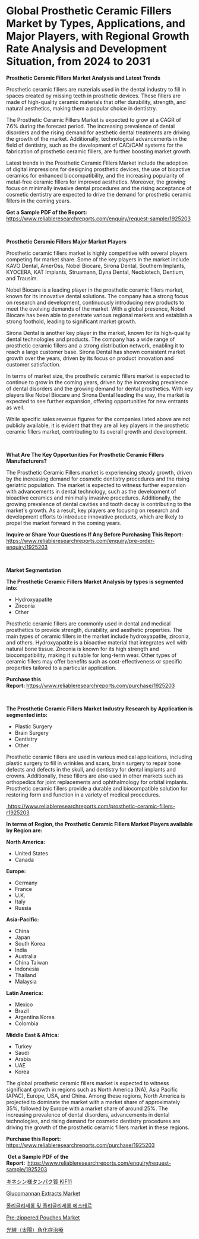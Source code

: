<p><h1>Global Prosthetic Ceramic Fillers Market by Types, Applications, and Major Players, with Regional Growth Rate Analysis and Development Situation, from 2024 to 2031</h1></p><p><strong>Prosthetic Ceramic Fillers Market Analysis and Latest Trends</strong></p>
<p><p>Prosthetic ceramic fillers are materials used in the dental industry to fill in spaces created by missing teeth in prosthetic devices. These fillers are made of high-quality ceramic materials that offer durability, strength, and natural aesthetics, making them a popular choice in dentistry.</p><p>The Prosthetic Ceramic Fillers Market is expected to grow at a CAGR of 7.6% during the forecast period. The increasing prevalence of dental disorders and the rising demand for aesthetic dental treatments are driving the growth of the market. Additionally, technological advancements in the field of dentistry, such as the development of CAD/CAM systems for the fabrication of prosthetic ceramic fillers, are further boosting market growth.</p><p>Latest trends in the Prosthetic Ceramic Fillers Market include the adoption of digital impressions for designing prosthetic devices, the use of bioactive ceramics for enhanced biocompatibility, and the increasing popularity of metal-free ceramic fillers for improved aesthetics. Moreover, the growing focus on minimally invasive dental procedures and the rising acceptance of cosmetic dentistry are expected to drive the demand for prosthetic ceramic fillers in the coming years.</p></p>
<p><strong>Get a Sample PDF of the Report:&nbsp;</strong> <a href="https://www.reliableresearchreports.com/enquiry/request-sample/1925203">https://www.reliableresearchreports.com/enquiry/request-sample/1925203</a></p>
<p>&nbsp;</p>
<p><strong>Prosthetic Ceramic Fillers Major Market Players</strong></p>
<p><p>Prosthetic ceramic fillers market is highly competitive with several players competing for market share. Some of the key players in the market include KAVO Dental, AmerOss, Nobel Biocare, Sirona Dental, Southern Implants, KYOCERA, KAT Implants, Struamann, Dyna Dental, Neobiotech, Dentium, and Trausim.</p><p>Nobel Biocare is a leading player in the prosthetic ceramic fillers market, known for its innovative dental solutions. The company has a strong focus on research and development, continuously introducing new products to meet the evolving demands of the market. With a global presence, Nobel Biocare has been able to penetrate various regional markets and establish a strong foothold, leading to significant market growth.</p><p>Sirona Dental is another key player in the market, known for its high-quality dental technologies and products. The company has a wide range of prosthetic ceramic fillers and a strong distribution network, enabling it to reach a large customer base. Sirona Dental has shown consistent market growth over the years, driven by its focus on product innovation and customer satisfaction.</p><p>In terms of market size, the prosthetic ceramic fillers market is expected to continue to grow in the coming years, driven by the increasing prevalence of dental disorders and the growing demand for dental prosthetics. With key players like Nobel Biocare and Sirona Dental leading the way, the market is expected to see further expansion, offering opportunities for new entrants as well. </p><p>While specific sales revenue figures for the companies listed above are not publicly available, it is evident that they are all key players in the prosthetic ceramic fillers market, contributing to its overall growth and development.</p></p>
<p>&nbsp;</p>
<p><strong>What Are The Key Opportunities For Prosthetic Ceramic Fillers Manufacturers?</strong></p>
<p><p>The Prosthetic Ceramic Fillers market is experiencing steady growth, driven by the increasing demand for cosmetic dentistry procedures and the rising geriatric population. The market is expected to witness further expansion with advancements in dental technology, such as the development of bioactive ceramics and minimally invasive procedures. Additionally, the growing prevalence of dental cavities and tooth decay is contributing to the market's growth. As a result, key players are focusing on research and development efforts to introduce innovative products, which are likely to propel the market forward in the coming years.</p></p>
<p><strong>Inquire or Share Your Questions If Any Before Purchasing This Report:</strong> <a href="https://www.reliableresearchreports.com/enquiry/pre-order-enquiry/1925203">https://www.reliableresearchreports.com/enquiry/pre-order-enquiry/1925203</a></p>
<p>&nbsp;</p>
<p><strong>Market Segmentation</strong></p>
<p><strong>The Prosthetic Ceramic Fillers Market Analysis by types is segmented into:</strong></p>
<p><ul><li>Hydroxyapatite</li><li>Zirconia</li><li>Other</li></ul></p>
<p><p>Prosthetic ceramic fillers are commonly used in dental and medical prosthetics to provide strength, durability, and aesthetic properties. The main types of ceramic fillers in the market include hydroxyapatite, zirconia, and others. Hydroxyapatite is a bioactive material that integrates well with natural bone tissue. Zirconia is known for its high strength and biocompatibility, making it suitable for long-term wear. Other types of ceramic fillers may offer benefits such as cost-effectiveness or specific properties tailored to a particular application.</p></p>
<p><strong>Purchase this Report:&nbsp;</strong><a href="https://www.reliableresearchreports.com/purchase/1925203">https://www.reliableresearchreports.com/purchase/1925203</a></p>
<p>&nbsp;</p>
<p><strong>The Prosthetic Ceramic Fillers Market Industry Research by Application is segmented into:</strong></p>
<p><ul><li>Plastic Surgery</li><li>Brain Surgery</li><li>Dentistry</li><li>Other</li></ul></p>
<p><p>Prosthetic ceramic fillers are used in various medical applications, including plastic surgery to fill in wrinkles and scars, brain surgery to repair bone defects and defects in the skull, and dentistry for dental implants and crowns. Additionally, these fillers are also used in other markets such as orthopedics for joint replacements and ophthalmology for orbital implants. Prosthetic ceramic fillers provide a durable and biocompatible solution for restoring form and function in a variety of medical procedures.</p></p>
<p><a href="https://www.reliableresearchreports.com/prosthetic-ceramic-fillers-r1925203">&nbsp;https://www.reliableresearchreports.com/prosthetic-ceramic-fillers-r1925203</a></p>
<p><strong>In terms of Region, the Prosthetic Ceramic Fillers Market Players available by Region are:</strong></p>
<p>
    <p> <strong> North America: </strong>
        <ul>
            <li>United States</li>
            <li>Canada</li>
        </ul>
        </p> 
    <p> <strong> Europe: </strong>
        <ul>
            <li>Germany</li>
            <li>France</li>
            <li>U.K.</li>
            <li>Italy</li>
            <li>Russia</li>
        </ul>
        </p> 
    <p> <strong> Asia-Pacific: </strong>
        <ul>
            <li>China</li>
            <li>Japan</li>
            <li>South Korea</li>
            <li>India</li>
            <li>Australia</li>
            <li>China Taiwan</li>
            <li>Indonesia</li>
            <li>Thailand</li>
            <li>Malaysia</li>
        </ul>
        </p> 
    <p> <strong> Latin America: </strong>
        <ul>
            <li>Mexico</li>
            <li>Brazil</li>
            <li>Argentina Korea</li>
            <li>Colombia</li>
        </ul>
        </p> 
    <p> <strong> Middle East & Africa: </strong>
        <ul>
            <li>Turkey</li>
            <li>Saudi</li>
            <li>Arabia</li>
            <li>UAE</li>
            <li>Korea</li>
        </ul>
    </p>
    </p>
<p><p>The global prosthetic ceramic fillers market is expected to witness significant growth in regions such as North America (NA), Asia Pacific (APAC), Europe, USA, and China. Among these regions, North America is projected to dominate the market with a market share of approximately 35%, followed by Europe with a market share of around 25%. The increasing prevalence of dental disorders, advancements in dental technologies, and rising demand for cosmetic dentistry procedures are driving the growth of the prosthetic ceramic fillers market in these regions.</p></p>
<p><strong>Purchase this Report: </strong><a href="https://www.reliableresearchreports.com/purchase/1925203">https://www.reliableresearchreports.com/purchase/1925203</a></p>
<p>&nbsp;<strong>Get a Sample PDF of the Report:&nbsp;&nbsp;</strong><a href="https://www.reliableresearchreports.com/enquiry/request-sample/1925203">https://www.reliableresearchreports.com/enquiry/request-sample/1925203</a></p>
<p><strong></strong></p>
<p><p><a href="https://github.com/BoydYundt1/Market-Research-Report-List-1/blob/main/3030198115582.md">キネシン様タンパク質 KIF11</a></p><p><a href="https://issuu.com/reportprime-2/docs/glucomannan-extracts-market-size-2030.pptx">Glucomannan Extracts Market</a></p><p><a href="https://github.com/puputanisa684/Market-Research-Report-List-1/blob/main/1437970111535.md">폴리글리세롤 및 폴리글리세롤 에스테르</a></p><p><a href="https://github.com/yazulaeha/Market-Research-Report-List-1/blob/main/pre-zippered-pouches-market.md">Pre-zippered Pouches Market</a></p><p><a href="https://github.com/JessKilback/Market-Research-Report-List-1/blob/main/8470359115583.md">光線（太陽）角化症治療</a></p></p>